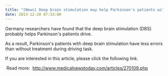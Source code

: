 ```yaml
---
title: "[News] Deep brain stimulation may help Parkinson's patients with driving"
date: 2013-12-20 07:33:00
---
```


Germany researchers have found that the deep brain stimulation (DBS) probably helps Parkinson's patients drive.

As a result, Parkinson's patients with deep brain stimulation have less errors than without treatment during driving task.

If you are interested in this article, please click the following link.

 Read more: 
<http://www.medicalnewstoday.com/articles/270109.php>

